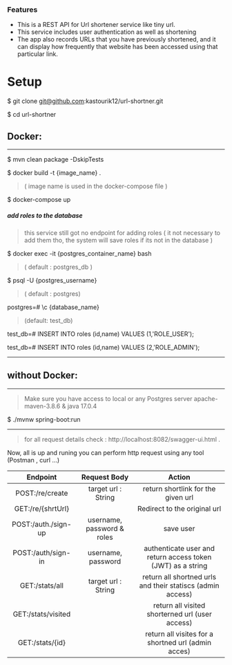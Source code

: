 ### Features

- This is a REST API for Url shortener service like tiny url.
- This service includes user authentication as well as shortening
- The app also records URLs that you have previously shortened, and it can display how frequently that website has been accessed using that particular link.

# Setup
$ git clone git@github.com:kastourik12/url-shortner.git

$ cd url-shortner

## Docker:
------------

$ mvn clean package -DskipTests

$ docker build -t {image_name} .
> ( image name is used in the docker-compose file )

$ docker-compose up



##### add roles to the database

> this service still got no endpoint for adding roles ( it not necessary to add them tho, the system will save roles if its  not in the database )

$ docker exec -it {postgres_container_name} bash
> ( default : postgres_db )

$ psql -U {postgres_username}
> ( default : postgres)

postgres=# \c {database_name}
> (default: test_db)

test_db=# INSERT INTO roles (id,name) VALUES (1,'ROLE_USER');


test_db=#  INSERT INTO roles (id,name) VALUES (2,'ROLE_ADMIN');


------------
## without Docker:
------------

> Make sure you have access to local or any Postgres server
> apache-maven-3.8.6 & java 17.0.4


$  ./mvnw spring-boot:run

------------
>for all request details check : http://localhost:8082/swagger-ui.html  .

Now, all is up and runing you can perform http request using any tool (Postman , curl ...)



| Endpoint   |  Request Body |  Action |
| :------------: | :------------: | :------------: |
|  POST:/re/create | target url : String  |  return shortlink for the given url |
|  GET:/re/{shrtUrl} |     | Redirect to the original url   |
|  POST:/auth./sign-up | username, password & roles | save user   |
|  POST:/auth/sign-in |  username, password |  authenticate user and return access token (JWT) as a string |
| GET:/stats/all | target url : String  | return all shortned urls and their statiscs (admin access) |
|  GET:/stats/visited |   |  return all visited shorterned url (user access) |
| GET:/stats/{id}  |   | return all visites for a shortned url (admin acces)  |



